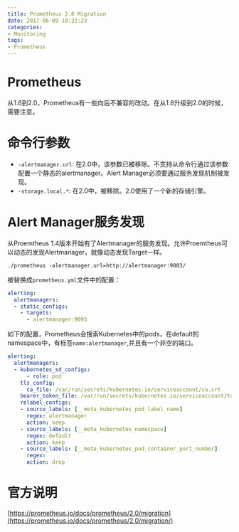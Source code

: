 ```yaml
---
title: Prometheus 2.0 Migration
date: 2017-06-09 10:22:23
categories:
- Monitoring
tags:
- Prometheus
---
```


# Prometheus
从1.8到2.0，Prometheus有一些向后不兼容的改动。在从1.8升级到2.0的时候，需要注意。

# 命令行参数
* `-alertmanager.url`: 在2.0中，该参数已被移除。不支持从命令行通过该参数配置一个静态的alertmanager。Alert Manager必须要通过服务发现机制被发现。
* `-storage.local.*`: 在2.0中，被移除。2.0使用了一个新的存储引擎。


# Alert Manager服务发现
从Proemtheus 1.4版本开始有了Alertmanager的服务发现。允许Proemtheus可以动态的发现Alertmanager，就像动态发现Target一样。
```properties
./prometheus -alertmanager.url=http://alertmanager:9003/
```
被替换成`prometheus.yml`文件中的配置：
```yaml
alerting:
  alertmanagers:
  - static_configs:
    - targets:
      - alertmanager:9093
```

如下的配置，Prometheus会搜索Kubernetes中的pods，在default的namespace中，有标签`name:alertmanager`,并且有一个非空的端口。
```yml
alerting:
  alertmanagers:
  - kubernetes_sd_configs:
      - role: pod
    tls_config:
      ca_file: /var/run/secrets/kubernetes.io/serviceaccount/ca.crt
    bearer_token_file: /var/run/secrets/kubernetes.io/serviceaccount/token
    relabel_configs:
    - source_labels: [__meta_kubernetes_pod_label_name]
      regex: alertmanager
      action: keep
    - source_labels: [__meta_kubernetes_namespace]
      regex: default
      action: keep
    - source_labels: [__meta_kubernetes_pod_container_port_number]
      regex:
      action: drop
```





# 官方说明
[https://prometheus.io/docs/prometheus/2.0/migration](https://prometheus.io/docs/prometheus/2.0/migration/)
